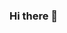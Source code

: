 ### Hi there 👋

<!--
**ardaniyaham/ardaniyaham** is a ✨ _special_ ✨ repository because its `README.md` (this file) appears on your GitHub profile.

Here are some ideas to get you started:

- 🔭 I’m currently working on HMGF UGM
- 🌱 I’m currently learning Geophysics
- 👯 I’m looking to collaborate on international competition
- 💬 Ask me about digial infographic
- 📫 How to reach me: instagram : ardaniyaham 

